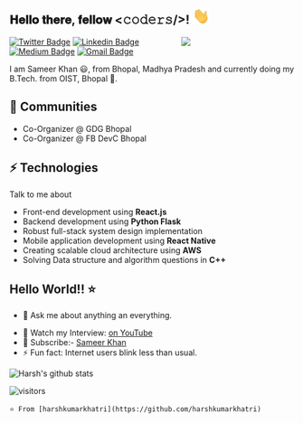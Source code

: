 <h2> 𝐇𝐞𝐥𝐥𝐨 𝐭𝐡𝐞𝐫𝐞, 𝐟𝐞𝐥𝐥𝐨𝐰 <𝚌𝚘𝚍𝚎𝚛𝚜/>! <img src="https://raw.githubusercontent.com/ABSphreak/ABSphreak/master/gifs/Hi.gif" width="30px"></h2>

<img align='right' src='https://user-images.githubusercontent.com/5713670/87202985-820dcb80-c2b6-11ea-9f56-7ec461c497c3.gif' width='200"'>

[![Twitter Badge](https://img.shields.io/badge/-@monkfromearth-1ca0f1?style=flat-square&labelColor=1ca0f1&logo=twitter&logoColor=white&link=https://twitter.com/monkfromearth)](https://twitter.com/monkfromearth) [![Linkedin Badge](https://img.shields.io/badge/-monkfromearth-blue?style=flat-square&logo=Linkedin&logoColor=white&link=https://www.linkedin.com/in/monkfromearth/)](https://www.linkedin.com/in/monkfromearth/) [![Medium Badge](https://img.shields.io/badge/-@monkfromearth-03a57a?style=flat-square&labelColor=000000&logo=Medium&link=https://medium.com/@monkfromearth/)](https://medium.com/@monkfromearth)
[![Gmail Badge](https://img.shields.io/badge/-sameerkhanofficial@gmail.com-c14438?style=flat-square&logo=Gmail&logoColor=white&link=mailto:sameerkhanofficial@gmail.com)](mailto:sameerkhanofficial@gmail.com)

I am Sameer Khan 😃, from Bhopal, Madhya Pradesh and currently doing my B.Tech. from OIST, Bhopal 🏫.

## 👯 Communities
* Co-Organizer @ GDG Bhopal
* Co-Organizer @ FB DevC Bhopal

## ⚡ Technologies
Talk to me about
- Front-end development using **React.js**
- Backend development using **Python Flask**
- Robust full-stack system design implementation
- Mobile application development using **React Native**
- Creating scalable cloud architecture using **AWS**
- Solving Data structure and algorithm questions in **C++**

## Hello World!! ⭐️
- 💬 Ask me about anything an everything.
<!-- - 📫 Read my blogs: [Harsh Blog](https://harshblog.xyz) -->
- 🎯 Watch my Interview: [on YouTube](https://bit.ly/sk-interview)
- 🔔 Subscribe:- [Sameer Khan](https://www.youtube.com/channel%2FUCRyv5xFZwduoEpexogH70Bw)
- ⚡ Fun fact: Internet users blink less than usual.

![Harsh's github stats](https://github-readme-stats.vercel.app/api?username=harshkumarkhatri&hide=["issues"]&show_icons=true)

![visitors](https://visitor-badge.glitch.me/badge?page_id=harshkumarkhatri.harshkumarkhatri)

```⭐️ From [harshkumarkhatri](https://github.com/harshkumarkhatri)```
